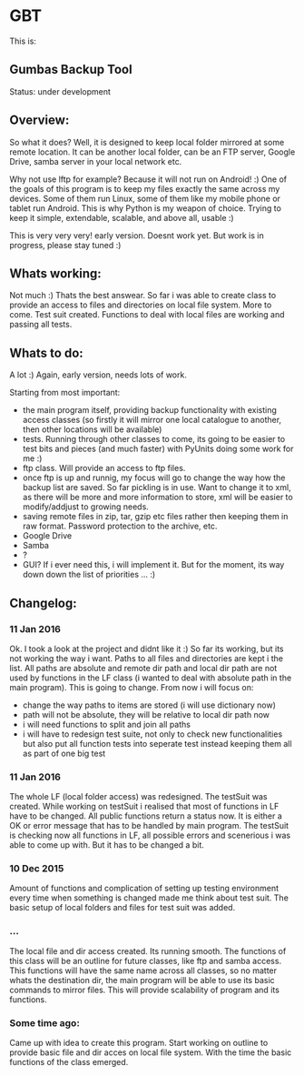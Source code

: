 # GBT

This is:
## Gumbas Backup Tool
Status:
under development

## Overview:
So what it does? Well, it is designed to keep local folder mirrored at some remote location. It can be another local folder, can be an FTP server, Google Drive, samba server in your local network etc. 

Why not use lftp for example? Because it will not run on Android! :) One of the goals of this program is to keep my files exactly the same across my devices. Some of them run Linux, some of them like my mobile phone or tablet run Android. This is why Python is my weapon of choice. Trying to keep it simple, extendable, scalable, and above all, usable :)

This is very very very! early version. Doesnt work yet. But work is in progress, please stay tuned :) 

## Whats working:

Not much :) Thats the best answear. 
So far i was able to create class to provide an access to files and directories on local file system. More to come.
Test suit created. Functions to deal with local files are working and passing all tests. 

## Whats to do:

A lot :) Again, early version, needs lots of work.

Starting from most important:
- the main program itself, providing backup functionality with existing access classes (so firstly it will mirror one local catalogue to another, then other locations will be available)
- tests. Running through other classes to come, its going to be easier to test bits and pieces (and much faster) with PyUnits doing some work for me :)
- ftp class. Will provide an access to ftp files.
- once ftp is up and runnig, my focus will go to change the way how the backup list are saved. So far pickling is in use. Want to change it to xml, as there will be more and more information to store, xml will be easier to modify/addjust to growing needs. 
- saving remote files in zip, tar, gzip etc files rather then keeping them in raw format. Password protection to the archive, etc.
- Google Drive
- Samba
- ?
- GUI? If i ever need this, i will implement it. But for the moment, its way down down the list of priorities ... :)

## Changelog:

### 11 Jan 2016
Ok. I took a look at the project and didnt like it :) So far its working, but its not working the way i want. Paths to all files and directories are kept i the list. All paths are absolute and remote dir path and local dir path are not used by functions in the LF class (i wanted to deal with absolute path in the main program). This is going to change. 
From now i will focus on:
- change the way paths to items are stored (i will use dictionary now)
- path will not be absolute, they will be relative to local dir path now
- i will need functions to split and join all paths
- i will have to redesign test suite, not only to check new functionalities but also put all function tests into seperate test instead keeping them all as part of one big test
### 11 Jan 2016
The whole LF (local folder access) was redesigned.
The testSuit was created.
While working on testSuit i realised that most of functions in LF have to be changed. All public functions return a status now. It is either a OK or error message that has to be handled by main program. The testSuit is checking now all functions in LF, all possible errors and scenerious i was able to come up with. But it has to be changed a bit. 
### 10 Dec 2015
Amount of functions and complication of setting up testing environment every time when something is changed made me think about test suit. The basic setup of local folders and files for test suit was added.
### ...
The local file and dir access created. Its running smooth. The functions of this class will be an outline for future classes, like ftp and samba access. This functions will have the same name across all classes, so no matter whats the destination dir, the main program will be able to use its basic commands to mirror files. This will provide scalability of program and its functions.
### Some time ago:
Came up with idea to create this program. Start working on outline to provide basic file and dir acces on local file system. With the time the basic functions of the class emerged.
